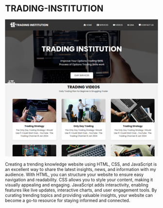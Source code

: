 # TRADING-INSTITUTION
![Alt text](Demo1.png)
![Alt text](Demo2.png)

Creating a trending knowledge website using HTML, CSS, and JavaScript is an excellent way to share the latest insights, news, and information with my audience. With HTML, you can structure your website to ensure easy navigation and readability. CSS allows you to style your content, making it visually appealing and engaging. JavaScript adds interactivity, enabling features like live updates, interactive charts, and user engagement tools. By curating trending topics and providing valuable insights, your website can become a go-to resource for staying informed and connected.
